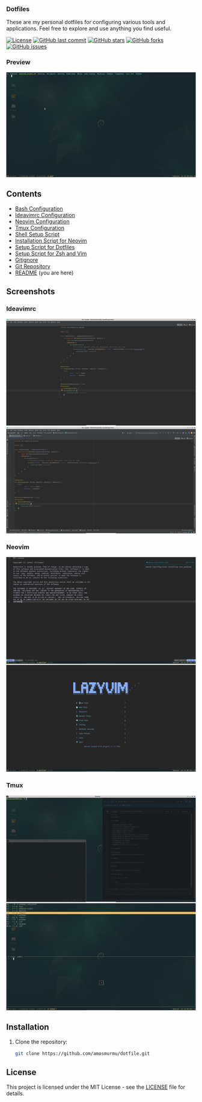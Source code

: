 ### Dotfiles

These are my personal dotfiles for configuring various tools and applications. Feel free to explore and use anything you find useful.

[![License](https://img.shields.io/github/license/amosmurmu/dotfile)](./LICENSE.txt)
[![GitHub last commit](https://img.shields.io/github/last-commit/amosmurmu/dotfile)](https://github.com/amosmurmu/dotfile/commits/main)
[![GitHub stars](https://img.shields.io/github/stars/amosmurmu/dotfile)](https://github.com/amosmurmu/dotfiles/stargazers)
[![GitHub forks](https://img.shields.io/github/forks/amosmurmu/dotfile)](https://github.com/amosmurmu/dotfile/network/members)
[![GitHub issues](https://img.shields.io/github/issues/amosmurmu/dotfile)](https://github.com/amosmurmu/dotfile/issues)

### Preview
![Preview](./screenshots/preview.gif)

## Contents

- [Bash Configuration](./bash)
- [Ideavimrc Configuration](./ideavimrc)
- [Neovim Configuration](./nvim)
- [Tmux Configuration](./tmux)
- [Shell Setup Script](./sh)
- [Installation Script for Neovim](./.install_neovim.sh)
- [Setup Script for Dotfiles](./.setup_dotfiles.sh)
- [Setup Script for Zsh and Vim](./.setup_zsh_vim.sh)
- [Gitignore](./.gitignore)
- [Git Repository](./.git)
- [README](./README.md) (you are here)

## Screenshots

### Ideavimrc
![Ideavimrc Screenshot](./screenshots/idea_1.png)
![Ideavimrc Screenshot](./screenshots/idea_2.png)

### Neovim
![Neovim Screenshot](./screenshots/nvim_1.png)
![Neovim Screenshot](./screenshots/nvim_2.png)

### Tmux
![Bash Screenshot](./screenshots/bash_1.png)
![Tmux Screenshot](./screenshots/tmux_1.png)

## Installation

1. Clone the repository:

   ```bash
   git clone https://github.com/amosmurmu/dotfile.git


## License

This project is licensed under the MIT License - see the [LICENSE](./LICENSE.txt) file for details.
